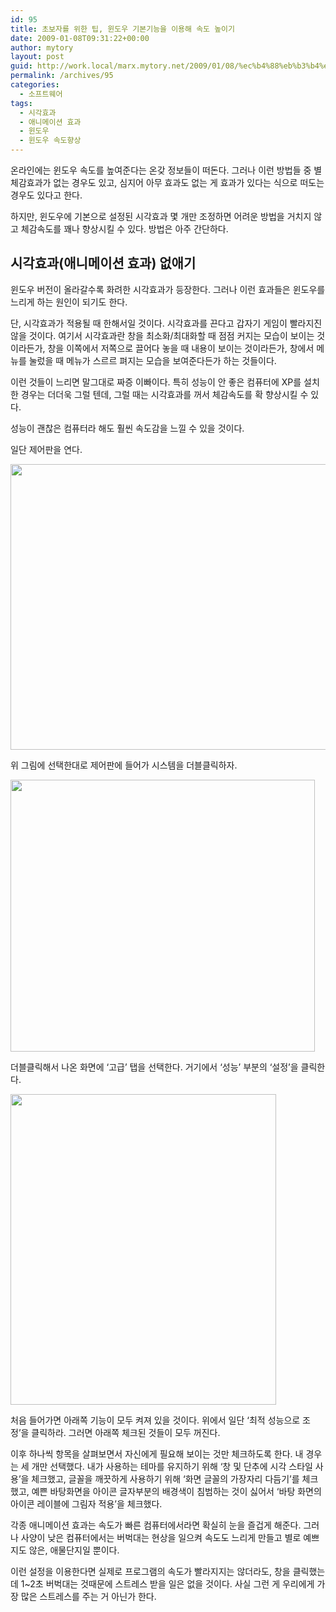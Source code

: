 ```yaml
---
id: 95
title: 초보자를 위한 팁, 윈도우 기본기능을 이용해 속도 높이기
date: 2009-01-08T09:31:22+00:00
author: mytory
layout: post
guid: http://work.local/marx.mytory.net/2009/01/08/%ec%b4%88%eb%b3%b4%ec%9e%90%eb%a5%bc-%ec%9c%84%ed%95%9c-%ed%8c%81-%ec%9c%88%eb%8f%84%ec%9a%b0-%ea%b8%b0%eb%b3%b8%ea%b8%b0%eb%8a%a5%ec%9d%84-%ec%9d%b4%ec%9a%a9%ed%95%b4-%ec%86%8d%eb%8f%84-%eb%86%92/
permalink: /archives/95
categories:
  - 소프트웨어
tags:
  - 시각효과
  - 애니메이션 효과
  - 윈도우
  - 윈도우 속도향상
---
```

온라인에는 윈도우 속도를 높여준다는 온갖 정보들이 떠돈다. 그러나 이런 방법들 중 별 체감효과가 없는 경우도 있고, 심지어 아무 효과도 없는 게 효과가 있다는 식으로 떠도는 경우도 있다고 한다.

하지만, 윈도우에 기본으로 설정된 시각효과 몇 개만 조정하면 어려운 방법을 거치지 않고 체감속도를 꽤나 향상시킬 수 있다. 방법은 아주 간단하다.

## 시각효과(애니메이션 효과) 없애기

윈도우 버전이 올라갈수록 화려한 시각효과가 등장한다. 그러나 이런 효과들은 윈도우를 느리게 하는 원인이 되기도 한다.

단, 시각효과가 적용될 때 한해서일 것이다. 시각효과를 끈다고 갑자기 게임이 빨라지진 않을 것이다. 여기서 시각효과란 창을 최소화/최대화할 때 점점 커지는 모습이 보이는 것이라든가, 창을 이쪽에서 저쪽으로 끌어다 놓을 때 내용이 보이는 것이라든가, 창에서 메뉴를 눌렀을 때 메뉴가 스르르 펴지는 모습을 보여준다든가 하는 것들이다. 

이런 것들이 느리면 말그대로 짜증 이빠이다. 특히 성능이 안 좋은 컴퓨터에 XP를 설치한 경우는 더더욱 그럴 텐데, 그럴 때는 시각효과를 꺼서 체감속도를 확 향상시킬 수 있다.

성능이 괜찮은 컴퓨터라 해도 훨씬 속도감을 느낄 수 있을 것이다.

일단 제어판을 연다.

<img src="http://work.local/marx.mytory.net/wp-content/uploads/1/4965c53456f2aDM.JPG" class="aligncenter" width="610" height="457" alt="" filename="1.JPG" filemime="" />

위 그림에 선택한대로 제어판에 들어가 시스템을 더블클릭하자.

<img src="http://work.local/marx.mytory.net/wp-content/uploads/1/4965c53505e0eDQ.JPG" class="aligncenter" width="487" height="435" alt="" filename="2.JPG" filemime="" />

더블클릭해서 나온 화면에 &#8216;고급&#8217; 탭을 선택한다. 거기에서 &#8216;성능&#8217; 부분의 &#8216;설정&#8217;을 클릭한다.

<img src="http://work.local/marx.mytory.net/wp-content/uploads/1/4965c535a72ddDS.JPG" class="aligncenter" width="425" height="497" alt="" filename="3.JPG" filemime="" />

처음 들어가면 아래쪽 기능이 모두 켜져 있을 것이다. 위에서 일단 &#8216;최적 성능으로 조정&#8217;을 클릭하라. 그러면 아래쪽 체크된 것들이 모두 꺼진다.

이후 하나씩 항목을 살펴보면서 자신에게 필요해 보이는 것만 체크하도록 한다. 내 경우는 세 개만 선택했다. 내가 사용하는 테마를 유지하기 위해 &#8216;창 및 단추에 시각 스타일 사용&#8217;을 체크했고, 글꼴을 깨끗하게 사용하기 위해 &#8216;화면 글꼴의 가장자리 다듬기&#8217;를 체크했고, 예쁜 바탕화면을 아이콘 글자부분의 배경색이 침범하는 것이 싫어서 &#8216;바탕 화면의 아이콘 레이블에 그림자 적용&#8217;을 체크했다.

각종 애니메이션 효과는 속도가 빠른 컴퓨터에서라면 확실히 눈을 즐겁게 해준다. 그러나 사양이 낮은 컴퓨터에서는 버벅대는 현상을 일으켜 속도도 느리게 만들고 별로 예쁘지도 않은, 애물단지일 뿐이다.

이런 설정을 이용한다면 실제로 프로그램의 속도가 빨라지지는 않더라도, 창을 클릭했는데 1~2초 버벅대는 것때문에 스트레스 받을 일은 없을 것이다. 사실 그런 게 우리에게 가장 많은 스트레스를 주는 거 아닌가 한다.